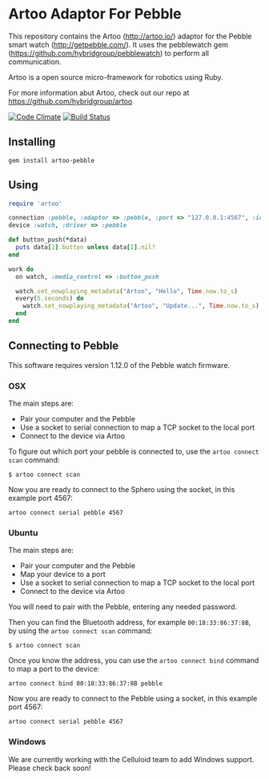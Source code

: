 # Artoo Adaptor For Pebble

This repository contains the Artoo (http://artoo.io/) adaptor for the Pebble smart watch (http://getpebble.com/). It uses the pebblewatch gem (https://github.com/hybridgroup/pebblewatch) to perform all communication.

Artoo is a open source micro-framework for robotics using Ruby.

For more information abut Artoo, check out our repo at https://github.com/hybridgroup/artoo

[![Code Climate](https://codeclimate.com/github/hybridgroup/artoo-pebble.png)](https://codeclimate.com/github/hybridgroup/artoo-pebble) [![Build Status](https://travis-ci.org/hybridgroup/artoo-pebble.png?branch=master)](https://travis-ci.org/hybridgroup/artoo-pebble)

## Installing

```
gem install artoo-pebble
```

## Using

```ruby
require 'artoo'

connection :pebble, :adaptor => :pebble, :port => "127.0.0.1:4567", :id => "378B"
device :watch, :driver => :pebble

def button_push(*data)
  puts data[1].button unless data[1].nil?
end

work do
  on watch, :media_control => :button_push

  watch.set_nowplaying_metadata("Artoo", "Hello", Time.now.to_s)
  every(5.seconds) do
    watch.set_nowplaying_metadata("Artoo", "Update...", Time.now.to_s)
  end
end
```

## Connecting to Pebble

This software requires version 1.12.0 of the Pebble watch firmware.

### OSX

The main steps are:
- Pair your computer and the Pebble
- Use a socket to serial connection to map a TCP socket to the local port
- Connect to the device via Artoo

To figure out which port your pebble is connected to, use the `artoo connect scan` command:

```
$ artoo connect scan
```

Now you are ready to connect to the Sphero using the socket, in this example port 4567:

```
artoo connect serial pebble 4567
```

### Ubuntu

The main steps are:
- Pair your computer and the Pebble
- Map your device to a port
- Use a socket to serial connection to map a TCP socket to the local port
- Connect to the device via Artoo

You will need to pair with the Pebble, entering any needed password.

Then you can find the Bluetooth address, for example `00:18:33:86:37:8B`, by using the `artoo connect scan` command:

```
$ artoo connect scan
```

Once you know the address, you can use the `artoo connect bind` command to map a port to the device:

```
artoo connect bind 00:18:33:86:37:8B pebble
```

Now you are ready to connect to the Pebble using a socket, in this example port 4567:

```
artoo connect serial pebble 4567
```

### Windows

We are currently working with the Celluloid team to add Windows support. Please check back soon!
